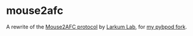 # mouse2afc

A rewrite of the [Mouse2AFC protocol](https://github.com/marionbosc/Mouse2AFC/tree/larkum_lab) by [Larkum Lab](https://www.projekte.hu-berlin.de/en/larkum/neurocure), for [my pybpod fork](https://github.com/ckarageorgkaneen/pybpod).
